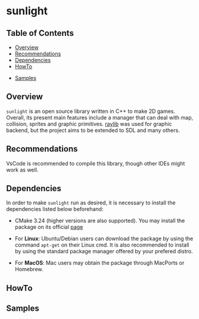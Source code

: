 # sunlight

## Table of Contents
* [Overview](#overview)
* [Recommendations](#recommendations)
* [Dependencies](#dependencies)
* [HowTo](#howto)
- [Samples](#samples)

## Overview
`sunlight` is an open source library written in C++ to make 2D games. Overall, its present main features include a manager that can deal with map, collision, sprites and graphic primitives.
[raylib](https://www.raylib.com/) was used for graphic backend, but the project aims to be extended to SDL and many others.

## Recommendations
VsCode is recommended to compile this library, though other IDEs might work as well.

## Dependencies
In order to make `sunlight` run as desired, it is necessary to install the dependencies listed below beforehand:

* CMake 3.24 (higher versions are also supported). You may install the package on its official [page](https://cmake.org/)

- For **Linux**:
Ubuntu/Debian users can download the package by using the command `apt-get` on their Linux cmd.
It is also recommended to install by using the standard package manager offered by your prefered distro.

- For **MacOS**:
Mac users may obtain the package through MacPorts or Homebrew.

## HowTo
## Samples